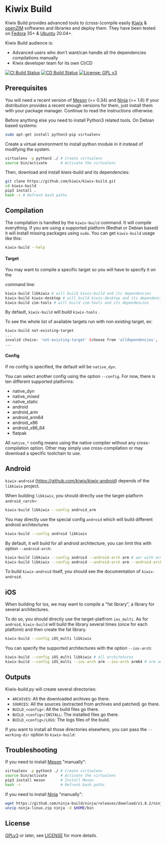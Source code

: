 # Kiwix Build

Kiwix Build provides advanced tools to (cross-)compile easily
[Kiwix](https://kiwix.org) & [openZIM](https://openzim.org) softwares
and libraries and deploy them. They have been tested on
[Fedora](https://getfedora.org) 35+ & [Ubuntu](https://ubuntu.com)
20.04+.

Kiwix Build audience is:
* Advanced users who don't want/can handle all the dependencies
  compilations manually
* Kiwix developer team for its own CI/CD

[![CI Build Status](https://github.com/kiwix/kiwix-build/actions/workflows/ci.yml/badge.svg?branch=main)](https://github.com/kiwix/kiwix-build/actions/workflows/ci.yml?query=branch%3Amain)
[![CD Build Status](https://github.com/kiwix/kiwix-build/actions/workflows/cd.yml/badge.svg?branch=main)](https://github.com/kiwix/kiwix-build/actions/workflows/cd.yml?query=branch%3Amain)
[![License: GPL v3](https://img.shields.io/badge/License-GPLv3-blue.svg)](https://www.gnu.org/licenses/gpl-3.0)

Prerequisites
-------------

You will need a recent version of [Meson](https://mesonbuild.com/) (>=
0.34) and [Ninja](https://ninja-build.org) (>= 1.6) If your
distribution provides a recent enough versions for them, just install
them with your package manager. Continue to read the instructions
otherwise.

Before anything else you need to install Python3 related tools. On Debian
based systems:
```bash
sudo apt-get install python3-pip virtualenv
```

Create a virtual environment to install python module in it instead
of modifying the system.
```bash
virtualenv -p python3 ./ # Create virtualenv
source bin/activate      # Activate the virtualenv
```

Then, download and install kiwix-build and its dependencies:
```bash
git clone https://github.com/kiwix/kiwix-build.git
cd kiwix-build
pip3 install .
hash -r # Refresh bash paths
```

Compilation
-----------

The compilation is handled by the `kiwix-build` command. It will compile
everything. If you are using a supported platform (Redhat or Debian
based) it will install missing packages using `sudo`. You can get
`kiwix-build` usage like this:
```bash
kiwix-build --help
```

#### Target

You may want to compile a specific target so you will have to specify it on the

command line:
```bash
kiwix-build libkiwix # will build kiwix-build and its dependencies
kiwix-build kiwix-desktop # will build kiwix-desktop and its dependencies
kiwix-build zim-tools # will build zim-tools and its dependencies
```

By default, `kiwix-build` will build `kiwix-tools` .

To see the whole list of available targets run with non existing target, ex:

```bash
kiwix-build not-existing-target
...
invalid choice: 'not-existing-target' (choose from 'alldependencies', 'android-ndk',
...
```

#### Config

If no config is specified, the default will be `native_dyn`.

You can select another config using the option
`--config`. For now, there is ten different supported
platforms:

- native_dyn
- native_mixed
- native_static
- android
- android_arm
- android_arm64
- android_x86
- android_x86_64
- flatpak

All `native_*` config means using the native compiler without any cross-compilation option.
Other may simply use cross-compilation or may download a specific toolchain to use.

Android
-------

`kiwix-android` (https://github.com/kiwix/kiwix-android) depends of
the `libkiwix` project.

When building `libkiwix`, you should directly use the
target-platform `android_<arch>`:
```bash
kiwix-build libkiwix --config android_arm
```

You may directly use the special config `android` which will build different android architectures
```bash
kiwix-build --config android libkiwix
```

By default, it will build for all android architecture,
you can limit this with option `--android-arch`:
```bash
kiwix-build libkiwix --config android --android-arch arm # aar with arm architecture
kiwix-build libkiwix --config android --android-arch arm --android-arch arm64 # aan with arm and arm64 architectures
```

To build `kiwix-android` itself, you should see the documentation of `kiwix-android`.

iOS
---

When building for ios, we may want to compile a "fat library", a library
for several architectures.

To do so, you should directly use the target-platfrom `ios_multi`.
As for `android`, `kiwix-build` will build the library several times
(once for each platform) and then create the fat library.
```bash
kiwix-build --config iOS_multi libkiwix
```

You can specify the supported architectures with the option `--ios-arch`:
```bash
kiwix-build --config iOS_multi libkiwix # all architetures
kiwix-build --config iOS_multi --ios-arch arm --ios-arch arm64 # arm and arm64 arch only
```

Outputs
-------

Kiwix-build.py will create several directories:
- `ARCHIVES`: All the downloaded archives go there.
- `SOURCES`: All the sources (extracted from archives and patched) go there.
- `BUILD_<config>`: All the build files go there.
- `BUILD_<config>/INSTALL`: The installed files go there.
- `BUILD_<config>/LOGS`: The logs files of the build.

If you want to install all those directories elsewhere, you can pass the
`--working-dir` option to `kiwix-build`:

Troubleshooting
---------------

If you need to install [Meson](https://mesonbuild.com/) "manually":
```bash
virtualenv -p python3 ./ # Create virtualenv
source bin/activate      # Activate the virtualenv
pip3 install meson       # Install Meson
hash -r                  # Refresh bash paths
```

If you need to install [Ninja](https://ninja-build.org) "manually":
```bash
wget https://github.com/ninja-build/ninja/releases/download/v1.8.2/ninja-linux.zip
unzip ninja-linux.zip ninja -d $HOME/bin
```

License
-------

[GPLv3](https://www.gnu.org/licenses/gpl-3.0) or later, see
[LICENSE](LICENSE) for more details.
